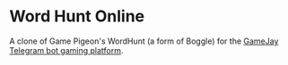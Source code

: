 # Word Hunt Online

A clone of Game Pigeon's WordHunt (a form of Boggle) for the [GameJay Telegram bot gaming platform](https://github.com/gabeklavans/gamejay-bot).
